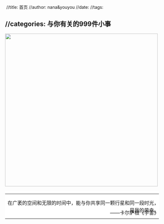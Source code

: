 ​	//title: 首页
//author: nana&youyou
//date: 
//tags:

//categories: 与你有关的999件小事
---

<!--<center><div style="display:flex; flex-flow: column;">
        <font style="font-family: Simsun;font-size:400%;"><b>“&nbsp;</b></font>
    	<font size=3>你没有给我安全感</font>
    	<font size=3>你就是安全感本身</font>
        <font size=1>&nbsp;</font>
    	<font style="text-align:top; font-family: Simsun; font-size:400%"><b>”</b></font>
    </div></center>-->

<!--<center><h><font style="font-family: Simsun;font-size:400%;"><b>“</b></font>
            <font size=3>你没有给我安全感</font><br></h>
    	<h style="margin:-30px 0 0 120px"><font size=3>你就是安全感本身</font>
            <font style="vertical-align:text-top; font-family: Simsun; font-size:400%"><b>”</b></font></h></center>-->



<img src="/images/太空人.jpg" height="500" width="500"/>

<style type="text/css">
table.mystyle
{
    border-width: 0 0 0px 0px;
    border-spacing: 0;
    border-collapse: collapse;
    border-style: solid;
    display:flex;
    justify-content:center;
    background-color:#ffffff;
}
.mystyle td, .mystyle th
{
    margin: 0;
    padding: 0px;
    border-width: 0px 0px 0 0;
    border-style: solid;
    background-color:#ffffff;
}
p.myp
    {
        text-align:right;
        height:16px;
    }
</style>
<div class=WordSection1>
<div align=center>
<table class="mystyle">
 <tr>
  <td valign=top>
  <p class="myp" >在广袤的空间和无限的时间中，能与你共享同一颗行星和同一段时光，是我的荣幸。</p>
  <p class="myp" >——卡尔萨根《宇宙》</p>
  </td>
 </tr>
</table>
</div>
</div>

